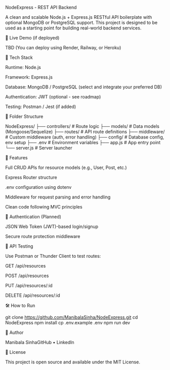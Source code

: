 NodeExpress - REST API Backend

A clean and scalable Node.js + Express.js RESTful API boilerplate with optional MongoDB or PostgreSQL support. This project is designed to be used as a starting point for building real-world backend services.

🚀 Live Demo (if deployed)

TBD (You can deploy using Render, Railway, or Heroku)

🔧 Tech Stack

Runtime: Node.js

Framework: Express.js

Database: MongoDB / PostgreSQL (select and integrate your preferred DB)

Authentication: JWT (optional - see roadmap)

Testing: Postman / Jest (if added)

📂 Folder Structure

NodeExpress/
├── controllers/       # Route logic
├── models/            # Data models (Mongoose/Sequelize)
├── routes/            # API route definitions
├── middleware/        # Custom middleware (auth, error handling)
├── config/            # Database config, env setup
├── .env               # Environment variables
├── app.js             # App entry point
└── server.js          # Server launcher

📌 Features

Full CRUD APIs for resource models (e.g., User, Post, etc.)

Express Router structure

.env configuration using dotenv

Middleware for request parsing and error handling

Clean code following MVC principles

🔐 Authentication (Planned)

JSON Web Token (JWT)-based login/signup

Secure route protection middleware

🧪 API Testing

Use Postman or Thunder Client to test routes:

GET /api/resources

POST /api/resources

PUT /api/resources/:id

DELETE /api/resources/:id

🛠️ How to Run

git clone https://github.com/ManibalaSinha/NodeExpress.git
cd NodeExpress
npm install
cp .env.example .env
npm run dev

🙌 Author

Manibala SinhaGitHub • LinkedIn

📜 License

This project is open source and available under the MIT License.
